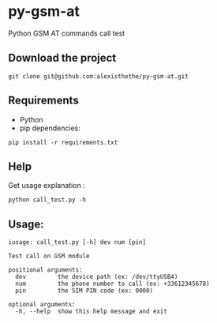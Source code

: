 # py-gsm-at
Python GSM AT commands call test

## Download the project

```
git clone git@github.com:alexisthethe/py-gsm-at.git
```

## Requirements

* Python
*  pip dependencies:
```
pip install -r requirements.txt
```

## Help

Get usage explanation :
```
python call_test.py -h
```

## Usage:

```
iusage: call_test.py [-h] dev num [pin]

Test call on GSM module

positional arguments:
  dev         the device path (ex: /dev/ttyUSB4)
  num         the phone number to call (ex: +33612345678)
  pin         the SIM PIN code (ex: 0000)

optional arguments:
  -h, --help  show this help message and exit
```


